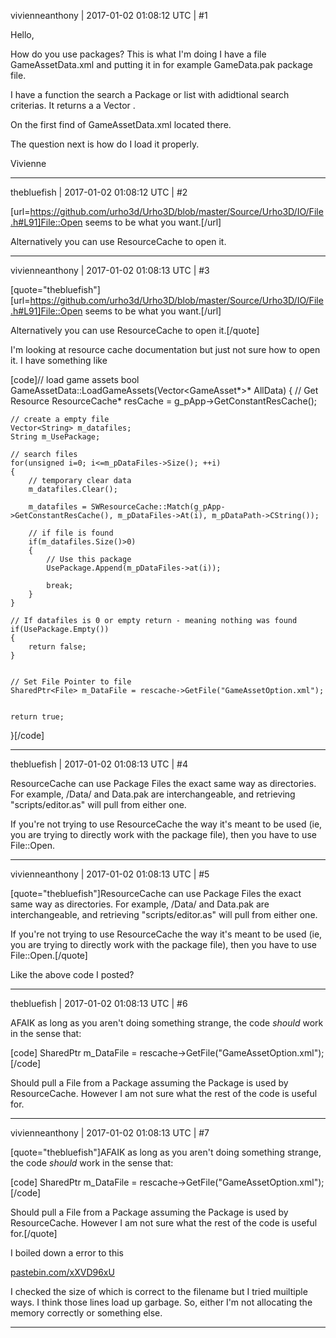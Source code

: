 vivienneanthony | 2017-01-02 01:08:12 UTC | #1

Hello,

How do you use packages? This is what I'm doing I have a file GameAssetData.xml and putting it in for example GameData.pak package file.

I have a function the search a Package or list with adidtional search criterias. It returns a a Vector <string>.

On the first find of GameAssetData.xml located there.

The question next is how do I load it properly.

Vivienne

-------------------------

thebluefish | 2017-01-02 01:08:12 UTC | #2

[url=https://github.com/urho3d/Urho3D/blob/master/Source/Urho3D/IO/File.h#L91]File::Open seems to be what you want.[/url]

Alternatively you can use ResourceCache to open it.

-------------------------

vivienneanthony | 2017-01-02 01:08:13 UTC | #3

[quote="thebluefish"][url=https://github.com/urho3d/Urho3D/blob/master/Source/Urho3D/IO/File.h#L91]File::Open seems to be what you want.[/url]

Alternatively you can use ResourceCache to open it.[/quote]

I'm looking at resource cache documentation but just not sure how to open it. I have something like


[code]// load game assets
bool GameAssetData::LoadGameAssets(Vector<GameAsset*>* AllData)
{
    // Get Resource
    ResourceCache* resCache = g_pApp->GetConstantResCache();

    // create a empty file
    Vector<String> m_datafiles;
    String m_UsePackage;

    // search files
    for(unsigned i=0; i<=m_pDataFiles->Size(); ++i)
    {
        // temporary clear data
        m_datafiles.Clear();

        m_datafiles = SWResourceCache::Match(g_pApp->GetConstantResCache(), m_pDataFiles->At(i), m_pDataPath->CString());

        // if file is found
        if(m_datafiles.Size()>0)
        {
            // Use this package
            UsePackage.Append(m_pDataFiles->at(i));

            break;
        }
    }

    // If datafiles is 0 or empty return - meaning nothing was found
    if(UsePackage.Empty())
    {
        return false;
    }


    // Set File Pointer to file
    SharedPtr<File> m_DataFile = rescache->GetFile("GameAssetOption.xml");


    return true;
}[/code]

-------------------------

thebluefish | 2017-01-02 01:08:13 UTC | #4

ResourceCache can use Package Files the exact same way as directories. For example, /Data/ and Data.pak are interchangeable, and retrieving "scripts/editor.as" will pull from either one.

If you're not trying to use ResourceCache the way it's meant to be used (ie, you are trying to directly work with the package file), then you have to use File::Open.

-------------------------

vivienneanthony | 2017-01-02 01:08:13 UTC | #5

[quote="thebluefish"]ResourceCache can use Package Files the exact same way as directories. For example, /Data/ and Data.pak are interchangeable, and retrieving "scripts/editor.as" will pull from either one.

If you're not trying to use ResourceCache the way it's meant to be used (ie, you are trying to directly work with the package file), then you have to use File::Open.[/quote]

Like the above code I posted?

-------------------------

thebluefish | 2017-01-02 01:08:13 UTC | #6

AFAIK as long as you aren't doing something strange, the code *should* work in the sense that:

[code]
SharedPtr<File> m_DataFile = rescache->GetFile("GameAssetOption.xml");
[/code]

Should pull a File from a Package assuming the Package is used by ResourceCache. However I am not sure what the rest of the code is useful for.

-------------------------

vivienneanthony | 2017-01-02 01:08:13 UTC | #7

[quote="thebluefish"]AFAIK as long as you aren't doing something strange, the code *should* work in the sense that:

[code]
SharedPtr<File> m_DataFile = rescache->GetFile("GameAssetOption.xml");
[/code]

Should pull a File from a Package assuming the Package is used by ResourceCache. However I am not sure what the rest of the code is useful for.[/quote]

I boiled down a error to this

[pastebin.com/xXVD96xU](http://pastebin.com/xXVD96xU)

I checked the size of which is correct to the filename but I tried muiltiple ways. I think those lines load up garbage. So, either I'm not allocating the memory correctly or something else.

-------------------------

